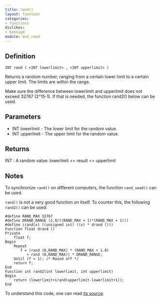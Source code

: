 ```yaml
---
title: rand()
layout: function
categories:
- functions
divlikes:
- bennugd
module: mod_rand
---
```


## Definition

    INT rand ( <INT lowerlimit> , <INT upperlimit> )

Returns a random number, ranging from a certain lower limit to a certain upper limit. The limits are within the range.

Make sure the difference between lowerlimit and upperlimit does not exceed 32767 (2^15-1). If that is needed, the function rand2() below can be used.

## Parameters

- INT lowerlimit - The lower limit for the random value.
- INT upperlimit - The upper limit for the random value.

## Returns

INT : A random value: lowerlimit <= result <= upperlimit

## Notes

To synchronize `rand()` on different computers, the function `rand_seed()` can be used.

`rand()` is not a very good function on itself. To counter this, the following `rand2()` can be used:

```
#define RAND_MAX 32767
#define DRAND_RANGE (1.0/((RAND_MAX + 1)*(RAND_MAX + 1)))
#define irand(x) ((unsigned int) ((x) * drand ()))
Function float drand ()
Private
    float f;
Begin
    Repeat
       f = (rand (0,RAND_MAX) * (RAND_MAX + 1.0)
          + rand (0,RAND_MAX)) * DRAND_RANGE;
    Until (f < 1); /* Round off */
    return f;
End
Function int rand2(int lowerlimit, int upperlimit)
Begin
    return (lowerlimit+irand(upperlimit-lowerlimit+1));
End
```

To understand this code, one can read [its source](http://www.azillionmonkeys.com/qed/random.html).
